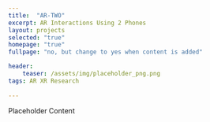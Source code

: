 ```yaml
---
title:  "AR-TWO"
excerpt: AR Interactions Using 2 Phones
layout: projects   
selected: "true"
homepage: "true"
fullpage: "no, but change to yes when content is added"

header:
    teaser: /assets/img/placeholder_png.png
tags: AR XR Research  
   
---
```


Placeholder Content
